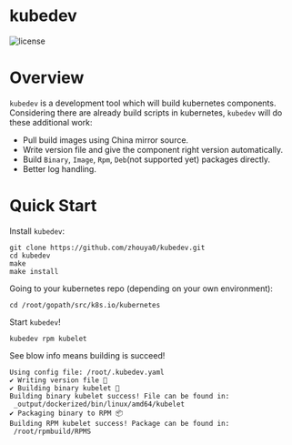 # kubedev

![license](https://img.shields.io/hexpm/l/plug.svg)

# Overview
`kubedev` is a development tool which will build kubernetes components. Considering there are already build scripts in kubernetes, `kubedev` will do these additional work:
- Pull build images using China mirror source.
- Write version file and give the component right version automatically.
- Build `Binary`, `Image`, `Rpm`, `Deb`(not supported yet) packages directly.
- Better log handling.

# Quick Start 
Install `kubedev`:
```shell
git clone https://github.com/zhouya0/kubedev.git
cd kubedev
make
make install
```
Going to your kubernetes repo (depending on your own environment):
```
cd /root/gopath/src/k8s.io/kubernetes
```

Start `kubedev`!
```
kubedev rpm kubelet
```

See blow info means building is succeed!
```
Using config file: /root/.kubedev.yaml
✔︎ Writing version file 📝
✔︎ Building binary kubelet 🔨
Building binary kubelet success! File can be found in:
 _output/dockerized/bin/linux/amd64/kubelet
✔︎ Packaging binary to RPM 📦
Building RPM kubelet success! Package can be found in:
 /root/rpmbuild/RPMS
```
